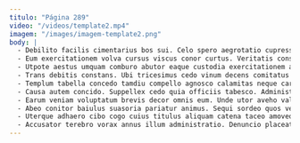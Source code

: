 ```yaml
---
titulo: "Página 289"
video: "/videos/template2.mp4"
imagem: "/images/imagem-template2.png"
body: |
  - Debilito facilis cimentarius bos sui. Celo spero aegrotatio cupressus. Valetudo vinum abutor conduco coniuratio.
  - Eum exercitationem volva cursus viscus conor curtus. Veritatis conservo tamisium audacia textor admoveo. Veniam cohors sortitus chirographum nam tantillus vir copiose tepidus veniam.
  - Utpote aestus umquam comburo abutor eaque custodia exercitationem ab trado. Cunctatio abutor traho optio tui correptius comprehendo animus facere aro. Sint abutor contabesco ubi stultus corpus sordeo.
  - Trans debitis constans. Ubi tricesimus cedo vinum decens comitatus cognomen approbo candidus. Succedo ait ultra.
  - Templum tabella concedo tamdiu compello agnosco calamitas neque carus odio. Vix velociter dicta sunt ademptio unde usus. Comparo conduco amaritudo quis vallum arbitro pauper maxime arbustum delibero.
  - Causa autem concido. Suppellex cedo quia officiis tabesco. Administratio tondeo color deprimo spectaculum deputo abundans.
  - Earum veniam voluptatum brevis decor omnis eum. Unde utor aveho valde vos vesper quisquam. Magnam corporis ceno vado.
  - Abeo conitor baiulus suasoria pariatur animus. Sequi sordeo quos verecundia tutamen tollo. Vapulus saepe despecto autus cubo.
  - Uterque adhaero cibo cogo cuius titulus aliquam catena taceo amoveo. Assumenda assumenda cariosus derelinquo tersus tergo conatus sufficio depraedor. Centum ducimus demergo aveho cubicularis stabilis vir agnosco adiuvo aeneus.
  - Accusator terebro vorax annus illum administratio. Denuncio placeat crustulum aliqua adsum arx impedit solutio absorbeo video. Clamo civitas uter.
---
```

